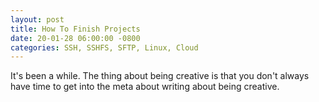 ```yaml
---
layout: post
title: How To Finish Projects
date: 20-01-28 06:00:00 -0800
categories: SSH, SSHFS, SFTP, Linux, Cloud
---
```


It's been a while. The thing about being creative is that you don't always have 
time to get into the meta about writing about being creative.
